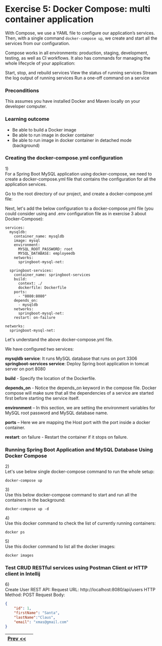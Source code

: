 # Exercise 5: Docker Compose: multi container application

With Compose, we use a YAML file to configure our application’s services. Then, with a single command `docker-compose up`, we create and start all the services from our configuration.

Compose works in all environments: production, staging, development, testing, as well as CI workflows. It also has commands for managing the whole lifecycle of your application: 

Start, stop, and rebuild services 
View the status of running services 
Stream the log output of running services 
Run a one-off command on a service

### Preconditions

This assumes you have installed Docker and Maven locally on your developer computer.

### Learning outcome

* Be able to build a Docker image   
* Be able to run image in docker container  
* Be able to run image in docker container in detached mode (background)

### Creating the docker-compose.yml configuration


1\)  
For a Spring Boot MySQL application using docker-compose, we need to create a docker-compose.yml file that contains the configuration for all the application services.

Go to the root directory of our project, and create a docker-compose.yml file:

Next, let's add the below configuration to a docker-compose.yml file (you could consider using and .env configuration file as in exercise 3 about Docker-Compose):
```docker
services:
  mysqldb:
    container_name: mysqldb
    image: mysql
    environment:
      MYSQL_ROOT_PASSWORD: root
      MYSQL_DATABASE: employeedb
    networks:
      springboot-mysql-net:

  springboot-services:
    container_name: springboot-services
    build:
      context: ./
      dockerfile: Dockerfile
    ports:
      - "8080:8080"
    depends_on:
      - mysqldb
    networks:
      springboot-mysql-net:
    restart: on-failure

networks:
  springboot-mysql-net:
```

Let's understand the above docker-compose.yml file.

We have configured two services:

**mysqldb service**: It runs MySQL database that runs on port 3306
**springboot-services service**: Deploy Spring boot application in tomcat server on port 8080

**build** - Specify the location of the Dockerfile.

**depends_on** - Notice the depends_on keyword in the compose file. Docker compose will make sure that all the dependencies of a service are started first before starting the service itself.

**environment** – In this section, we are setting the environment variables for MySQL root password and MySQL database name.

**ports** – Here we are mapping the Host port with the port inside a docker container.

**restart**: on failure - Restart the container if it stops on failure. 


### Running Spring Boot Application and MySQL Database Using Docker Compose
2\)  
Let's use below single docker-compose command to run the whole setup:

```docker
docker-compose up
```

3\)  
Use this below docker-compose command to start and run all the containers in the background:

```docker
docker-compose up -d
```

4\)  
Use this docker command to check the list of currently running containers:

```docker
docker ps
```

5\)  
Use this docker command to list all the docker images:

```docker
docker images
```

### Test CRUD RESTful services using Postman Client or HTTP client in Intellij
6\)  
Create User REST API:
Request URL: http://localhost:8080/api/users
HTTP Method: POST
Request Body:

```json
{
    "id": 1,
    "firstName": "Santa",
    "lastName":"Claus",
    "email": "xmas@gmail.com"
}
```

| [Prev <<](./DockerWebAppMySQL.md) |   | 
|:------:|:------:|

